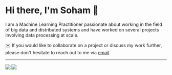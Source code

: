 # Hi there, I'm Soham :wave:

I am a Machine Learning Practitioner passionate about working in the field of big data and distributed systems and have worked on several projects involving data processing at scale.


:envelope: If you would like to collaborate on a project or discuss my work further, please don't hesitate to reach out to me via [email](sohamt09@gmail.com).

____
<img align="left" src="https://github-readme-stats.vercel.app/api?username=sohamtalukdar&count_private=true&show_icons=false&theme=default" />
<img align="left" src="https://github-readme-stats.vercel.app/api/top-langs/?username=sohamtalukdar&theme=default&show_icons=true" />
